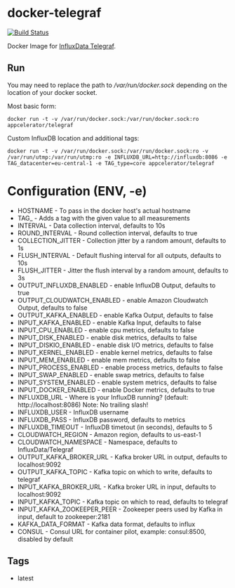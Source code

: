 # docker-telegraf

[![Build Status](http://drone.amp.appcelerator.io:8000/api/badges/appcelerator/docker-telegraf/status.svg)](http://drone.amp.appcelerator.io:8000/appcelerator/docker-telegraf)

Docker Image for [InfluxData Telegraf](https://influxdata.com/time-series-platform/telegraf/).

## Run

You may need to replace the path to */var/run/docker.sock* depending on the location of your docker socket.

Most basic form:
```
docker run -t -v /var/run/docker.sock:/var/run/docker.sock:ro appcelerator/telegraf
```

Custom InfluxDB location and additional tags:
```
docker run -t -v /var/run/docker.sock:/var/run/docker.sock:ro -v /var/run/utmp:/var/run/utmp:ro -e INFLUXDB_URL=http://influxdb:8086 -e TAG_datacenter=eu-central-1 -e TAG_type=core appcelerator/telegraf
```

# Configuration (ENV, -e)
- HOSTNAME - To pass in the docker host's actual hostname
- TAG_<name> - Adds a tag with the given value to all measurements
- INTERVAL - Data collection interval, defaults to 10s
- ROUND_INTERVAL - Round collection interval, defaults to true
- COLLECTION_JITTER - Collection jitter by a random amount, defaults to 1s
- FLUSH_INTERVAL - Default flushing interval for all outputs, defaults to 10s
- FLUSH_JITTER - Jitter the flush interval by a random amount, defaults to 3s
- OUTPUT_INFLUXDB_ENABLED - enable InfluxDB Output, defaults to true
- OUTPUT_CLOUDWATCH_ENABLED - enable Amazon Cloudwatch Output, defaults to false
- OUTPUT_KAFKA_ENABLED - enable Kafka Output, defaults to false
- INPUT_KAFKA_ENABLED - enable Kafka Input, defaults to false
- INPUT_CPU_ENABLED - enable cpu metrics, defaults to false
- INPUT_DISK_ENABLED - enable disk metrics, defaults to false
- INPUT_DISKIO_ENABLED - enable disk I/O metrics, defaults to false
- INPUT_KERNEL_ENABLED - enable kernel metrics, defaults to false
- INPUT_MEM_ENABLED - enable mem metrics, defaults to false
- INPUT_PROCESS_ENABLED - enable process metrics, defaults to false
- INPUT_SWAP_ENABLED - enable swap metrics, defaults to false
- INPUT_SYSTEM_ENABLED - enable system metrics, defaults to false
- INPUT_DOCKER_ENABLED - enable Docker metrics, defaults to true
- INFLUXDB_URL - Where is your InfluxDB running? (default: http://localhost:8086) Note: No trailing slash!
- INFLUXDB_USER - InfluxDB username
- INFLUXDB_PASS - InfluxDB password, defaults to metrics
- INFLUXDB_TIMEOUT - InfluxDB timetout (in seconds), defaults to 5
- CLOUDWATCH_REGION - Amazon region, defaults to us-east-1
- CLOUDWATCH_NAMESPACE - Namespace, defaults to InfluxData/Telegraf
- OUTPUT_KAFKA_BROKER_URL - Kafka broker URL in output, defaults to localhost:9092
- OUTPUT_KAFKA_TOPIC - Kafka topic on which to write, defaults to telegraf
- INPUT_KAFKA_BROKER_URL - Kafka broker URL in input, defaults to localhost:9092
- INPUT_KAFKA_TOPIC - Kafka topic on which to read, defaults to telegraf
- INPUT_KAFKA_ZOOKEEPER_PEER - Zookeeper peers used by Kafka in input, default to zookeeper:2181
- KAFKA_DATA_FORMAT - Kafka data format, defaults to influx
- CONSUL - Consul URL for container pilot, example: consul:8500, disabled by default

## Tags

- latest
